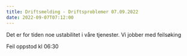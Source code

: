 ```yaml
---
title: Driftsmelding - Driftsproblemer 07.09.2022
date: 2022-09-07T07:12:00
---
```

Det er for tiden noe ustabilitet i våre tjenester. Vi jobber med feilsøking

Feil oppstod kl 06:30 
